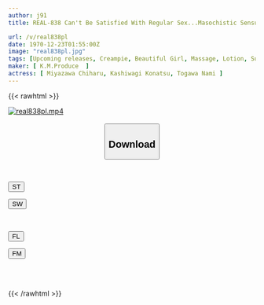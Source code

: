 ```yaml
---
author: j91
title: REAL-838 Can't Be Satisfied With Regular Sex...Masochistic Sensual Health For Women Only For Frustration That Stimulates The Erogenous Zones Until You Climax And The Love Juice Overflows

url: /v/real838pl
date: 1970-12-23T01:55:00Z
image: "real838pl.jpg"
tags: [Upcoming releases, Creampie, Beautiful Girl, Massage, Lotion, Submissive Woman	]
maker: [ K.M.Produce  ]
actress: [ Miyazawa Chiharu, Kashiwagi Konatsu, Togawa Nami ]
---
```



{{< rawhtml >}}

<div class="video" data-videoid="pending_link_2.html">
    <a href="javascript:;">
        <img src="/v/real838pl/real838pl.jpg" width="WIDTH" height="HEIGHT" alt="real838pl.mp4" loading="lazy">
    </a>
</div>

<script type="text/javascript" src="https://j91.asia/asset/on-demand-pend.js"></script>

<br>
  <link rel="stylesheet" href="https://j91.asia/asset/bs5.css">
  
  <center>
  <button class="btn btn-primary" type="button" data-bs-toggle="collapse" data-bs-target=".multi-collapse" aria-expanded="false" aria-controls="multiCollapseExample1 multiCollapseExample2"><h2>Download</h2></button></center>
</p>
<div class="row">
  <div class="col">
    <div class="collapse multi-collapse" id="multiCollapseExample1">
      <div class="card card-body">
	      	      <br>
<div class="buttons">  
<p><a href="https://j91.asia/pending_link_2.html" target="_blank"><button class="btn-hover color-3"><i class="fa fa-download"></i> ST</button></a></p>
<p><a href="https://j91.asia/pending_link_2.html" target="_blank"><button class="btn-hover color-2"><i class="fa fa-download"></i> SW</button></a></p></div>
    </div>
  </div>
</div>
  <div class="col">
    <div class="collapse multi-collapse" id="multiCollapseExample2">
      <div class="card card-body">
	      <br>
<div class="buttons">
<p><a href="https://j91.asia/pending_link_2.html" target="_blank"><button class="btn-hover color-9"><i class="fa fa-download"></i> FL</button></a></p>
<p><a href="https://j91.asia/pending_link_2.html" target="_blank"><button class="btn-hover color-8"><i class="fa fa-download"></i> FM</button></a></p></div>
<br><br>
      </div>
    </div>
  </div>
</div>

{{< /rawhtml >}}